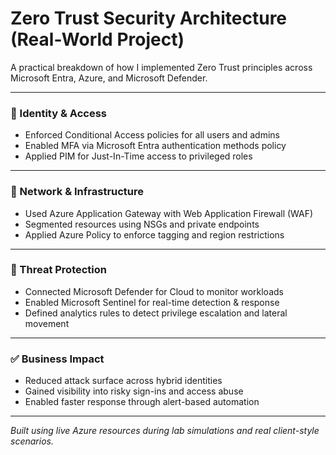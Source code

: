 # Zero Trust Security Architecture (Real-World Project)

A practical breakdown of how I implemented Zero Trust principles across Microsoft Entra, Azure, and Microsoft Defender.

---

### 🔐 Identity & Access

- Enforced Conditional Access policies for all users and admins  
- Enabled MFA via Microsoft Entra authentication methods policy  
- Applied PIM for Just-In-Time access to privileged roles

---

### 🧱 Network & Infrastructure

- Used Azure Application Gateway with Web Application Firewall (WAF)  
- Segmented resources using NSGs and private endpoints  
- Applied Azure Policy to enforce tagging and region restrictions

---

### 🎯 Threat Protection

- Connected Microsoft Defender for Cloud to monitor workloads  
- Enabled Microsoft Sentinel for real-time detection & response  
- Defined analytics rules to detect privilege escalation and lateral movement

---

### ✅ Business Impact

- Reduced attack surface across hybrid identities  
- Gained visibility into risky sign-ins and access abuse  
- Enabled faster response through alert-based automation

---

*Built using live Azure resources during lab simulations and real client-style scenarios.*
